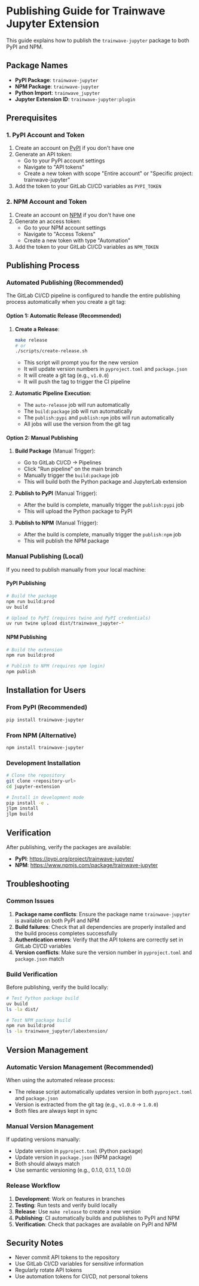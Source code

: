 # Publishing Guide for Trainwave Jupyter Extension

This guide explains how to publish the `trainwave-jupyter` package to both PyPI and NPM.

## Package Names

- **PyPI Package**: `trainwave-jupyter`
- **NPM Package**: `trainwave-jupyter`
- **Python Import**: `trainwave_jupyter`
- **Jupyter Extension ID**: `trainwave-jupyter:plugin`

## Prerequisites

### 1. PyPI Account and Token

1. Create an account on [PyPI](https://pypi.org) if you don't have one
2. Generate an API token:
   - Go to your PyPI account settings
   - Navigate to "API tokens"
   - Create a new token with scope "Entire account" or "Specific project: trainwave-jupyter"
3. Add the token to your GitLab CI/CD variables as `PYPI_TOKEN`

### 2. NPM Account and Token

1. Create an account on [NPM](https://www.npmjs.com) if you don't have one
2. Generate an access token:
   - Go to your NPM account settings
   - Navigate to "Access Tokens"
   - Create a new token with type "Automation"
3. Add the token to your GitLab CI/CD variables as `NPM_TOKEN`

## Publishing Process

### Automated Publishing (Recommended)

The GitLab CI/CD pipeline is configured to handle the entire publishing process automatically when you create a git tag:

#### Option 1: Automatic Release (Recommended)

1. **Create a Release**:

   ```bash
   make release
   # or
   ./scripts/create-release.sh
   ```

   - This script will prompt you for the new version
   - It will update version numbers in `pyproject.toml` and `package.json`
   - It will create a git tag (e.g., `v1.0.0`)
   - It will push the tag to trigger the CI pipeline

2. **Automatic Pipeline Execution**:
   - The `auto-release` job will run automatically
   - The `build:package` job will run automatically
   - The `publish:pypi` and `publish:npm` jobs will run automatically
   - All jobs will use the version from the git tag

#### Option 2: Manual Publishing

1. **Build Package** (Manual Trigger):
   - Go to GitLab CI/CD → Pipelines
   - Click "Run pipeline" on the main branch
   - Manually trigger the `build:package` job
   - This will build both the Python package and JupyterLab extension

2. **Publish to PyPI** (Manual Trigger):
   - After the build is complete, manually trigger the `publish:pypi` job
   - This will upload the Python package to PyPI

3. **Publish to NPM** (Manual Trigger):
   - After the build is complete, manually trigger the `publish:npm` job
   - This will publish the NPM package

### Manual Publishing (Local)

If you need to publish manually from your local machine:

#### PyPI Publishing

```bash
# Build the package
npm run build:prod
uv build

# Upload to PyPI (requires twine and PyPI credentials)
uv run twine upload dist/trainwave_jupyter-*
```

#### NPM Publishing

```bash
# Build the extension
npm run build:prod

# Publish to NPM (requires npm login)
npm publish
```

## Installation for Users

### From PyPI (Recommended)

```bash
pip install trainwave-jupyter
```

### From NPM (Alternative)

```bash
npm install trainwave-jupyter
```

### Development Installation

```bash
# Clone the repository
git clone <repository-url>
cd jupyter-extension

# Install in development mode
pip install -e .
jlpm install
jlpm build
```

## Verification

After publishing, verify the packages are available:

- **PyPI**: https://pypi.org/project/trainwave-jupyter/
- **NPM**: https://www.npmjs.com/package/trainwave-jupyter

## Troubleshooting

### Common Issues

1. **Package name conflicts**: Ensure the package name `trainwave-jupyter` is available on both PyPI and NPM
2. **Build failures**: Check that all dependencies are properly installed and the build process completes successfully
3. **Authentication errors**: Verify that the API tokens are correctly set in GitLab CI/CD variables
4. **Version conflicts**: Make sure the version number in `pyproject.toml` and `package.json` match

### Build Verification

Before publishing, verify the build locally:

```bash
# Test Python package build
uv build
ls -la dist/

# Test NPM package build
npm run build:prod
ls -la trainwave_jupyter/labextension/
```

## Version Management

### Automatic Version Management (Recommended)

When using the automated release process:

- The release script automatically updates version in both `pyproject.toml` and `package.json`
- Version is extracted from the git tag (e.g., `v1.0.0` → `1.0.0`)
- Both files are always kept in sync

### Manual Version Management

If updating versions manually:

- Update version in `pyproject.toml` (Python package)
- Update version in `package.json` (NPM package)
- Both should always match
- Use semantic versioning (e.g., 0.1.0, 0.1.1, 1.0.0)

### Release Workflow

1. **Development**: Work on features in branches
2. **Testing**: Run tests and verify build locally
3. **Release**: Use `make release` to create a new version
4. **Publishing**: CI automatically builds and publishes to PyPI and NPM
5. **Verification**: Check that packages are available on PyPI and NPM

## Security Notes

- Never commit API tokens to the repository
- Use GitLab CI/CD variables for sensitive information
- Regularly rotate API tokens
- Use automation tokens for CI/CD, not personal tokens
